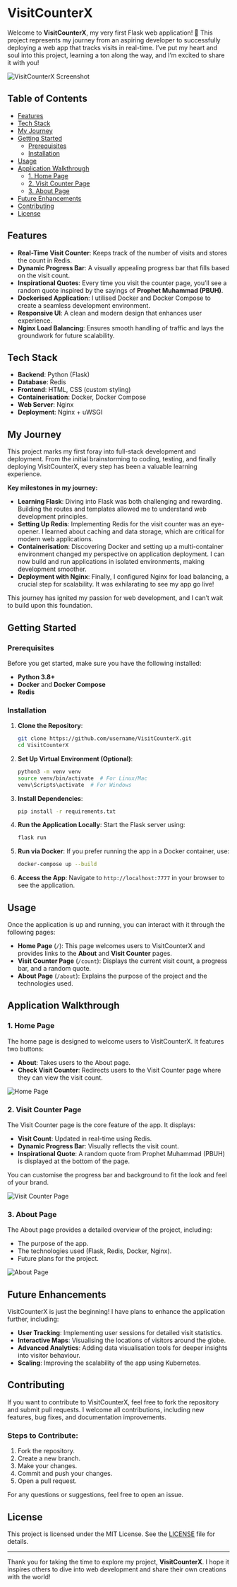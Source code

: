 # VisitCounterX

Welcome to **VisitCounterX**, my very first Flask web application! 🎉 This project represents my journey from an aspiring developer to successfully deploying a web app that tracks visits in real-time. I’ve put my heart and soul into this project, learning a ton along the way, and I’m excited to share it with you!

![VisitCounterX Screenshot](https://github.com/qais20/Docker-Learning/blob/b6b8cc21bee20448bebd7d5f2d969aed6aa92f7e/VisitCounterX-app/Screenshots/homepage%20-%20visitcounterx.jpg)

## Table of Contents
- [Features](#features)
- [Tech Stack](#tech-stack)
- [My Journey](#my-journey)
- [Getting Started](#getting-started)
  - [Prerequisites](#prerequisites)
  - [Installation](#installation)
- [Usage](#usage)
- [Application Walkthrough](#application-walkthrough)
  - [1. Home Page](#1-home-page)
  - [2. Visit Counter Page](#2-visit-counter-page)
  - [3. About Page](#3-about-page)
- [Future Enhancements](#future-enhancements)
- [Contributing](#contributing)
- [License](#license)

## Features
- **Real-Time Visit Counter**: Keeps track of the number of visits and stores the count in Redis.
- **Dynamic Progress Bar**: A visually appealing progress bar that fills based on the visit count.
- **Inspirational Quotes**: Every time you visit the counter page, you’ll see a random quote inspired by the sayings of **Prophet Muhammad (PBUH)**.
- **Dockerised Application**: I utilised Docker and Docker Compose to create a seamless development environment.
- **Responsive UI**: A clean and modern design that enhances user experience.
- **Nginx Load Balancing**: Ensures smooth handling of traffic and lays the groundwork for future scalability.


## Tech Stack
- **Backend**: Python (Flask)
- **Database**: Redis
- **Frontend**: HTML, CSS (custom styling)
- **Containerisation**: Docker, Docker Compose
- **Web Server**: Nginx
- **Deployment**: Nginx + uWSGI

## My Journey

This project marks my first foray into full-stack development and deployment. From the initial brainstorming to coding, testing, and finally deploying VisitCounterX, every step has been a valuable learning experience. 

**Key milestones in my journey:**
- **Learning Flask**: Diving into Flask was both challenging and rewarding. Building the routes and templates allowed me to understand web development principles.
- **Setting Up Redis**: Implementing Redis for the visit counter was an eye-opener. I learned about caching and data storage, which are critical for modern web applications.
- **Containerisation**: Discovering Docker and setting up a multi-container environment changed my perspective on application deployment. I can now build and run applications in isolated environments, making development smoother.
- **Deployment with Nginx**: Finally, I configured Nginx for load balancing, a crucial step for scalability. It was exhilarating to see my app go live!

This journey has ignited my passion for web development, and I can’t wait to build upon this foundation.

## Getting Started

### Prerequisites
Before you get started, make sure you have the following installed:
- **Python 3.8+**
- **Docker** and **Docker Compose**
- **Redis**

### Installation

1. **Clone the Repository**:
   ```bash
   git clone https://github.com/username/VisitCounterX.git
   cd VisitCounterX
   ```

2. **Set Up Virtual Environment (Optional)**:
   ```bash
   python3 -m venv venv
   source venv/bin/activate  # For Linux/Mac
   venv\Scripts\activate  # For Windows
   ```

3. **Install Dependencies**:
   ```bash
   pip install -r requirements.txt
   ```

4. **Run the Application Locally**:
   Start the Flask server using:
   ```bash
   flask run
   ```

5. **Run via Docker**:
   If you prefer running the app in a Docker container, use:
   ```bash
   docker-compose up --build
   ```

6. **Access the App**:
   Navigate to `http://localhost:7777` in your browser to see the application.

## Usage

Once the application is up and running, you can interact with it through the following pages:

- **Home Page** (`/`): This page welcomes users to VisitCounterX and provides links to the **About** and **Visit Counter** pages.
- **Visit Counter Page** (`/count`): Displays the current visit count, a progress bar, and a random quote.
- **About Page** (`/about`): Explains the purpose of the project and the technologies used.

## Application Walkthrough

### 1. Home Page

The home page is designed to welcome users to VisitCounterX. It features two buttons:
- **About**: Takes users to the About page.
- **Check Visit Counter**: Redirects users to the Visit Counter page where they can view the visit count.

![Home Page](https://github.com/qais20/Docker-Learning/blob/b6b8cc21bee20448bebd7d5f2d969aed6aa92f7e/VisitCounterX-app/Screenshots/homepage%20-%20visitcounterx.jpg)

### 2. Visit Counter Page

The Visit Counter page is the core feature of the app. It displays:
- **Visit Count**: Updated in real-time using Redis.
- **Dynamic Progress Bar**: Visually reflects the visit count.
- **Inspirational Quote**: A random quote from Prophet Muhammad (PBUH) is displayed at the bottom of the page.

You can customise the progress bar and background to fit the look and feel of your brand.

![Visit Counter Page](https://github.com/qais20/Docker-Learning/blob/b6b8cc21bee20448bebd7d5f2d969aed6aa92f7e/VisitCounterX-app/Screenshots/counter%20-%20visitcounterx.jpg) 

### 3. About Page

The About page provides a detailed overview of the project, including:
- The purpose of the app.
- The technologies used (Flask, Redis, Docker, Nginx).
- Future plans for the project.

![About Page](https://github.com/qais20/Docker-Learning/blob/b6b8cc21bee20448bebd7d5f2d969aed6aa92f7e/VisitCounterX-app/Screenshots/about%20-%20visitcounterx.jpg)

## Future Enhancements

VisitCounterX is just the beginning! I have plans to enhance the application further, including:
- **User Tracking**: Implementing user sessions for detailed visit statistics.
- **Interactive Maps**: Visualising the locations of visitors around the globe.
- **Advanced Analytics**: Adding data visualisation tools for deeper insights into visitor behaviour.
- **Scaling**: Improving the scalability of the app using Kubernetes.

## Contributing

If you want to contribute to VisitCounterX, feel free to fork the repository and submit pull requests. I welcome all contributions, including new features, bug fixes, and documentation improvements.

### Steps to Contribute:
1. Fork the repository.
2. Create a new branch.
3. Make your changes.
4. Commit and push your changes.
5. Open a pull request.

For any questions or suggestions, feel free to open an issue.

## License

This project is licensed under the MIT License. See the [LICENSE](https://github.com/username/VisitCounterX/blob/main/LICENSE) file for details.

---

Thank you for taking the time to explore my project, **VisitCounterX**. I hope it inspires others to dive into web development and share their own creations with the world! 

